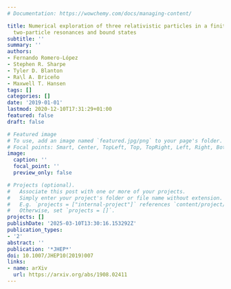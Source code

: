 ```yaml
---
# Documentation: https://wowchemy.com/docs/managing-content/

title: Numerical exploration of three relativistic particles in a finite volume including
  two-particle resonances and bound states
subtitle: ''
summary: ''
authors:
- Fernando Romero-López
- Stephen R. Sharpe
- Tyler D. Blanton
- Ra\ĺ A. Briceño
- Maxwell T. Hansen
tags: []
categories: []
date: '2019-01-01'
lastmod: 2020-12-10T17:31:29+01:00
featured: false
draft: false

# Featured image
# To use, add an image named `featured.jpg/png` to your page's folder.
# Focal points: Smart, Center, TopLeft, Top, TopRight, Left, Right, BottomLeft, Bottom, BottomRight.
image:
  caption: ''
  focal_point: ''
  preview_only: false

# Projects (optional).
#   Associate this post with one or more of your projects.
#   Simply enter your project's folder or file name without extension.
#   E.g. `projects = ["internal-project"]` references `content/project/deep-learning/index.md`.
#   Otherwise, set `projects = []`.
projects: []
publishDate: '2025-03-10T13:30:16.153292Z'
publication_types:
- '2'
abstract: ''
publication: '*JHEP*'
doi: 10.1007/JHEP10(2019)007
links:
- name: arXiv
  url: https://arxiv.org/abs/1908.02411
---
```

